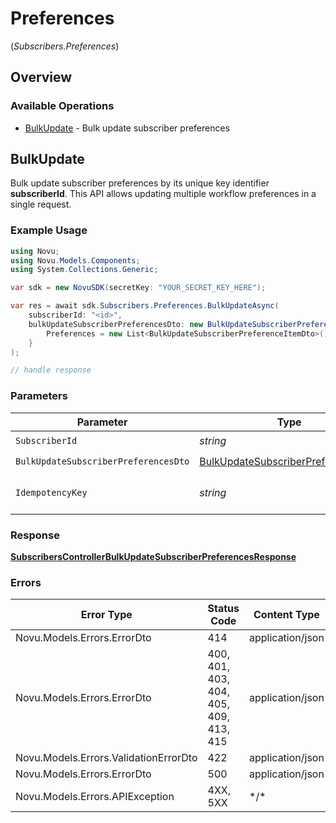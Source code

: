 # Preferences
(*Subscribers.Preferences*)

## Overview

### Available Operations

* [BulkUpdate](#bulkupdate) - Bulk update subscriber preferences

## BulkUpdate

Bulk update subscriber preferences by its unique key identifier **subscriberId**. 
    This API allows updating multiple workflow preferences in a single request.

### Example Usage

<!-- UsageSnippet language="csharp" operationID="SubscribersController_bulkUpdateSubscriberPreferences" method="patch" path="/v2/subscribers/{subscriberId}/preferences/bulk" -->
```csharp
using Novu;
using Novu.Models.Components;
using System.Collections.Generic;

var sdk = new NovuSDK(secretKey: "YOUR_SECRET_KEY_HERE");

var res = await sdk.Subscribers.Preferences.BulkUpdateAsync(
    subscriberId: "<id>",
    bulkUpdateSubscriberPreferencesDto: new BulkUpdateSubscriberPreferencesDto() {
        Preferences = new List<BulkUpdateSubscriberPreferenceItemDto>() {},
    }
);

// handle response
```

### Parameters

| Parameter                                                                                           | Type                                                                                                | Required                                                                                            | Description                                                                                         |
| --------------------------------------------------------------------------------------------------- | --------------------------------------------------------------------------------------------------- | --------------------------------------------------------------------------------------------------- | --------------------------------------------------------------------------------------------------- |
| `SubscriberId`                                                                                      | *string*                                                                                            | :heavy_check_mark:                                                                                  | N/A                                                                                                 |
| `BulkUpdateSubscriberPreferencesDto`                                                                | [BulkUpdateSubscriberPreferencesDto](../../Models/Components/BulkUpdateSubscriberPreferencesDto.md) | :heavy_check_mark:                                                                                  | N/A                                                                                                 |
| `IdempotencyKey`                                                                                    | *string*                                                                                            | :heavy_minus_sign:                                                                                  | A header for idempotency purposes                                                                   |

### Response

**[SubscribersControllerBulkUpdateSubscriberPreferencesResponse](../../Models/Requests/SubscribersControllerBulkUpdateSubscriberPreferencesResponse.md)**

### Errors

| Error Type                             | Status Code                            | Content Type                           |
| -------------------------------------- | -------------------------------------- | -------------------------------------- |
| Novu.Models.Errors.ErrorDto            | 414                                    | application/json                       |
| Novu.Models.Errors.ErrorDto            | 400, 401, 403, 404, 405, 409, 413, 415 | application/json                       |
| Novu.Models.Errors.ValidationErrorDto  | 422                                    | application/json                       |
| Novu.Models.Errors.ErrorDto            | 500                                    | application/json                       |
| Novu.Models.Errors.APIException        | 4XX, 5XX                               | \*/\*                                  |